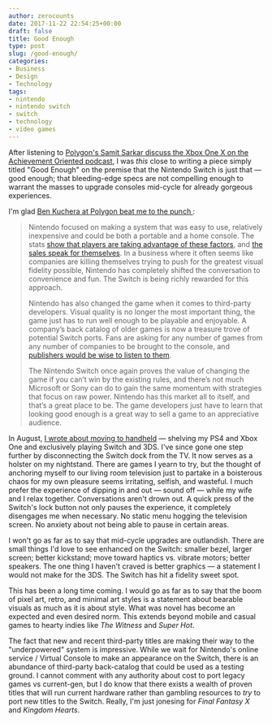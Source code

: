 ```yaml
---
author: zerocounts
date: 2017-11-22 22:54:25+00:00
draft: false
title: Good Enough
type: post
slug: /good-enough/
categories:
- Business
- Design
- Technology
tags:
- nintendo
- nintendo switch
- switch
- technology
- video games
---
```


After listening to [Polygon's Samit Sarkar discuss the Xbox One X on the Achievement Oriented podcast](https://www.theringer.com/2017/11/10/16632922/assassins-creed-origins-and-xbox-one-x), I was _this_ close to writing a piece simply titled "Good Enough" on the premise that the Nintendo Switch is just that — good enough; that bleeding-edge specs are not compelling enough to warrant the masses to upgrade consoles mid-cycle for already gorgeous experiences.

I'm glad [Ben Kuchera](https://www.polygon.com/2017/11/22/16689870/nintendo-skyrim-doom-rocket-league-graphics)[ at](https://www.polygon.com/2017/11/22/16689870/nintendo-skyrim-doom-rocket-league-graphics)[ Polygon beat me to the punch ](https://www.polygon.com/2017/11/22/16689870/nintendo-skyrim-doom-rocket-league-graphics):

> Nintendo focused on making a system that was easy to use, relatively inexpensive and could be both a portable and a home console. The stats [show that players are taking advantage of these factors](https://www.polygon.com/2017/10/31/16580638/nintendo-switch-success-portable-console), and [the sales speak for themselves](https://www.polygon.com/2017/10/30/16570130/nintendo-switch-sales-quarterly-earnings). In a business where it often seems like companies are killing themselves trying to push for the greatest visual fidelity possible, Nintendo has completely shifted the conversation to convenience and fun. The Switch is being richly rewarded for this approach.
>
> Nintendo has also changed the game when it comes to third-party developers. Visual quality is no longer the most important thing, the game just has to run well enough to be playable and enjoyable. A company’s back catalog of older games is now a treasure trove of potential Switch ports. Fans are asking for any number of games from any number of companies to be brought to the console, and [publishers would be wise to listen to them](https://www.polygon.com/2017/11/9/16629368/nintendo-switch-doom-bethesda-skyrim).
>
> The Nintendo Switch once again proves the value of changing the game if you can’t win by the existing rules, and there’s not much Microsoft or Sony can do to gain the same momentum with strategies that focus on raw power. Nintendo has this market all to itself, and that’s a great place to be. The game developers just have to learn that looking good enough is a great way to sell a game to an appreciative audience.

In August, [I wrote about moving to handheld](/2017/08/05/sell-my-old-consoles-im-off-to-handheld/) — shelving my PS4 and Xbox One and exclusively playing Switch and 3DS. I've since gone one step further by disconnecting the Switch dock from the TV. It now serves as a holster on my nightstand. There are games I yearn to try, but the thought of anchoring myself to our living room television just to partake in a boisterous chaos for my own pleasure seems irritating, selfish, and wasteful. I much prefer the experience of dipping in and out — sound off — while my wife and I relax together. Conversations aren't drown out. A quick press of the Switch's lock button not only pauses the experience, it completely disengages me when necessary. No static menu hogging the television screen. No anxiety about not being able to pause in certain areas.

I won't go as far as to say that mid-cycle upgrades are outlandish. There are small things I'd love to see enhanced on the Switch: smaller bezel, larger screen; better kickstand; move toward haptics vs. vibrate motors; better speakers. The one thing I haven't craved is better graphics — a statement I would not make for the 3DS. The Switch has hit a fidelity sweet spot.

This has been a long time coming. I would go as far as to say that the boom of pixel art, retro, and minimal art styles is a statement about bearable visuals as much as it is about style. What was novel has become an expected and even desired norm. This extends beyond mobile and casual games to hearty indies like _The Witness_ and _Super Hot_.

The fact that new and recent third-party titles are making their way to the "underpowered" system is impressive. While we wait for Nintendo's online service / Virtual Console to make an appearance on the Switch, there is an abundance of third-party back-catalog that could be used as a testing ground. I cannot comment with any authority about cost to port legacy games vs current-gen, but I do know that there exists a wealth of proven titles that will run current hardware rather than gambling resources to _try_ to port new titles to the Switch. Really, I'm just jonesing for _Final Fantasy X_ and _Kingdom Hearts_.